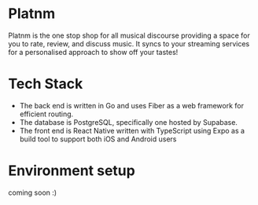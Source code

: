 # Platnm

Platnm is the one stop shop for all musical discourse providing a space for you to rate, review, and discuss music. It syncs to your streaming services for a personalised approach to show off your tastes!

# Tech Stack

- The back end is written in Go and uses Fiber as a web framework for efficient routing.
- The database is PostgreSQL, specifically one hosted by Supabase.
- The front end is React Native written with TypeScript using Expo as a build tool to support both iOS and Android users

# Environment setup

coming soon :)
